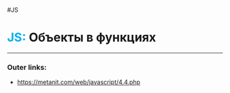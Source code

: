 #JS
# <font color="#00b0f0">JS:</font> Объекты в функциях
---
### Outer links:
- https://metanit.com/web/javascript/4.4.php